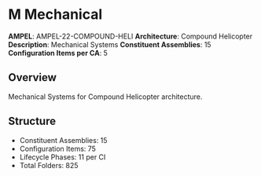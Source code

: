 # M Mechanical

**AMPEL**: AMPEL-22-COMPOUND-HELI
**Architecture**: Compound Helicopter
**Description**: Mechanical Systems
**Constituent Assemblies**: 15
**Configuration Items per CA**: 5

## Overview
Mechanical Systems for Compound Helicopter architecture.

## Structure
- Constituent Assemblies: 15
- Configuration Items: 75
- Lifecycle Phases: 11 per CI
- Total Folders: 825
